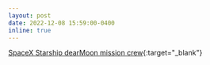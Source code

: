 ```yaml
---
layout: post
date: 2022-12-08 15:59:00-0400
inline: true
---
```


[SpaceX Starship dearMoon mission crew](https://dearmoon.earth){:target="\_blank"}
